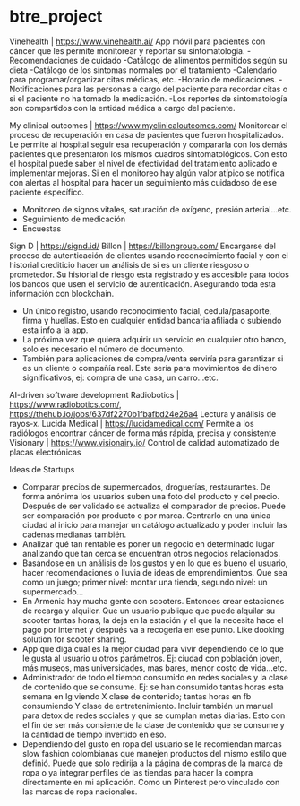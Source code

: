 # btre_project

Vinehealth | https://www.vinehealth.ai/
App móvil para pacientes con cáncer que les permite monitorear y reportar su sintomatología. 
-Recomendaciones de cuidado 
-Catálogo de alimentos permitidos según su dieta
-Catálogo de los síntomas normales por el tratamiento
-Calendario para programar/organizar citas médicas, etc. 
-Horario de medicaciones. 
-Notificaciones para las personas a cargo del paciente para recordar citas o si el paciente no ha tomado la medicación. 
-Los reportes de sintomatología son compartidos con la entidad médica a cargo del paciente.

My clinical outcomes | https://www.myclinicaloutcomes.com/
Monitorear el proceso de recuperación en casa de pacientes que fueron hospitalizados. Le permite al hospital seguir esa recuperación y compararla con los demás pacientes que presentaron los mismos cuadros sintomatológicos.  Con esto el hospital puede saber el nivel de efectividad del tratamiento aplicado e implementar mejoras. Si en el monitoreo hay algún valor atípico se notifica con alertas al hospital para hacer un seguimiento más cuidadoso de ese paciente específico.
- Monitoreo de signos vitales, saturación de oxígeno, presión arterial…etc.
- Seguimiento de medicación 
- Encuestas

Sign D | https://signd.id/
Billon | https://billongroup.com/
Encargarse del proceso de autenticación de clientes usando reconocimiento facial y con el historial crediticio hacer un análisis de si es un cliente riesgoso o prometedor. Su historial de riesgo esta registrado y es accesible para todos los bancos que usen el servicio de autenticación. Asegurando toda esta información con blockchain.
- Un único registro, usando reconocimiento facial, cedula/pasaporte, firma y huellas. Esto en cualquier entidad bancaria afiliada o subiendo esta info a la app.
- La próxima vez que quiera adquirir un servicio en cualquier otro banco, solo es necesario el número de documento.
- También para aplicaciones de compra/venta serviría para garantizar si es un cliente o compañía real. Este sería para movimientos de dinero significativos, ej: compra de una casa, un carro…etc. 

AI-driven software development
Radiobotics | https://www.radiobotics.com/, https://thehub.io/jobs/637df2270b1fbafbd24e26a4
Lectura y análisis de rayos-x.
Lucida Medical | https://lucidamedical.com/
Permite a los radiólogos encontrar cáncer de forma más rápida, precisa y consistente
Visionary | https://www.visionairy.io/
Control de calidad automatizado de placas electrónicas

Ideas de Startups
- Comparar precios de supermercados, droguerías, restaurantes. De forma anónima los usuarios suben una foto del producto y del precio. Después de ser validado se actualiza el comparador de precios. Puede ser comparación por producto o por marca. Centrarlo en una única ciudad al inicio para manejar un catálogo actualizado y poder incluir las cadenas medianas también. 
- Analizar qué tan rentable es poner un negocio en determinado lugar analizando que tan cerca se encuentran otros negocios relacionados.
- Basándose en un análisis de los gustos y en lo que es bueno el usuario, hacer recomendaciones o lluvia de ideas de emprendimientos. Que sea como un juego; primer nivel: montar una tienda, segundo nivel: un supermercado… 
- En Armenia hay mucha gente con scooters. Entonces crear estaciones de recarga y alquiler. Que un usuario publique que puede alquilar su scooter tantas horas, la deja en la estación y el que la necesita hace el pago por internet y después va a recogerla en ese punto. Like dooking solution for scooter sharing.
- App que diga cual es la mejor ciudad para vivir dependiendo de lo que le gusta al usuario u otros parámetros. Ej: ciudad con población joven, más museos, mas universidades, mas bares, menor costo de vida…etc.
- Administrador de todo el tiempo consumido en redes sociales y la clase de contenido que se consume. Ej: se han consumido tantas horas esta semana en Ig viendo X clase de contenido; tantas horas en fb consumiendo Y clase de entretenimiento. Incluir también un manual para detox de redes sociales y que se cumplan metas diarias. Esto con el fin de ser más consiente de la clase de contenido que se consume y la cantidad de tiempo invertido en eso.
- Dependiendo del gusto en ropa del usuario se le recomiendan marcas slow fashion colombianas que manejen productos del mismo estilo que definió. Puede que solo redirija a la página de compras de la marca de ropa o ya integrar perfiles de las tiendas para hacer la compra directamente en mi aplicación. Como un Pinterest pero vinculado con las marcas de ropa nacionales.
